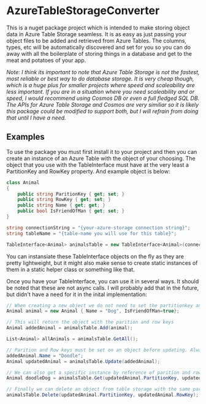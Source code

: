# AzureTableStorageConverter
This is a nuget package project which is intended to make storing object data in Azure Table Storage seamless. It is as easy as just passing your object files to be added and retrieved from Azure Tables. The columns, types, etc will be automatically discovered and set for you so you can do away with all the boilerplate of storing things in a database and get to the meat and potatoes of your app.

_Note: I think its important to note that Azure Table Storage is not the fastest, most reliable or best way to do database storage. It is very cheap though, which is a huge plus for smaller projects where speed and scaleability are less important. If you are in a situation where you need scaleability and or speed, I would recommend using Cosmos DB or even a full fledged SQL DB. The APIs for Azure Table Storage and Cosmos are very similiar so it is likely this package could be modified to support both, but I will refrain from doing that until I have a need._

## Examples
To use the package you must first install it to your project and then you can create an instance of an Azure Table with the object of your choosing. The object that you use with the TableInterface must have at the very least a PartitionKey and RowKey property. And example object is below:

```cs
class Animal 
{
    public string ParitionKey { get; set; }
    public string RowKey { get; set; }
    public string Name { get; get; }
    public bool IsFriendOfMan { get; set; }
}

string connectionString = "{your-azure-storage connection string}";
string tableName = "{table-name you will use for this table}";

TableInterface<Animal> animalsTable = new TableInterface<Animal>(connectionString, tableName);
```

You can instansiate these TableInterface objects on the fly as they are pretty lightweight, but it might also make sense to create static instances of them in a static helper class or something like that.

Once you have your TableInterface, you can use it in several ways. It should be noted that these are not async calls. I will probably add that in the future, but didn't have a need for it in the inital implementation:
```cs
// When creating a new object we do not need to set the partitionkey and rowkey. They will automatically set with the following pattern: PartitionKey="yyyy-mm", RowKey="{guid}". Where yyyy-mm is the year/month the record is being added on. If you want to manually set the partition and row keys in a way that works better for your solution you can do that when creating the object.
Animal animal = new Animal { Name = "Dog", IsFriendOfMan=true};

// This will return the object with the parition and row keys
Animal addedAnimal = animalsTable.Add(animal);

List<Animal> allAnimals = animalsTable.GetAll();

// Parition and Row keys must be set on an object before updating. Always good to only do update calls with objects that were previously GOTten from the table.
addedAnimal.Name = "Doodle";
Animal updatedAnimal = animalsTable.Update(addedAnimal);

// We can also get a specific instance by reference of parition and row keys
Animal doodleDog = animalsTable.Get(updatedAnimal.PartitionKey, updatedAnimal.RowKey);

// Finally we can delete an object from table storage with the same parition/row key combo
animalsTable.Delete(updatedAnimal.PartitionKey, updatedAnimal.RowKey);
```